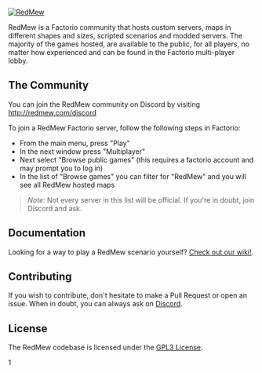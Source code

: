 [![RedMew](redmew_git_banner.png)](http://redmew.com)

RedMew is a Factorio community that hosts custom servers, maps in different shapes and sizes, scripted scenarios and
modded servers. The majority of the games hosted, are available to the public, for all players, no matter how
experienced and can be found in the Factorio multi-player lobby.

## The Community
You can join the RedMew community on Discord by visiting http://redmew.com/discord

To join a RedMew Factorio server, follow the following steps in Factorio:
 - From the main menu, press "Play"
 - In the next window press "Multiplayer"
 - Next select "Browse public games" (this requires a factorio account and may prompt you to log in)
 - In the list of "Browse games" you can filter for "RedMew" and you will see all RedMew hosted maps

> _Note_: Not every server in this list will be official. If you're in doubt, join Discord and ask.

## Documentation
Looking for a way to play a RedMew scenario yourself? [Check out our wiki!](https://github.com/Refactorio/RedMew/wiki).

## Contributing
If you wish to contribute, don't hesitate to make a Pull Request or open an issue. When in doubt, you can always ask
on [Discord](http://redmew.com/discord).

## License
The RedMew codebase is licensed under the [GPL3 License](LICENSE).

1
